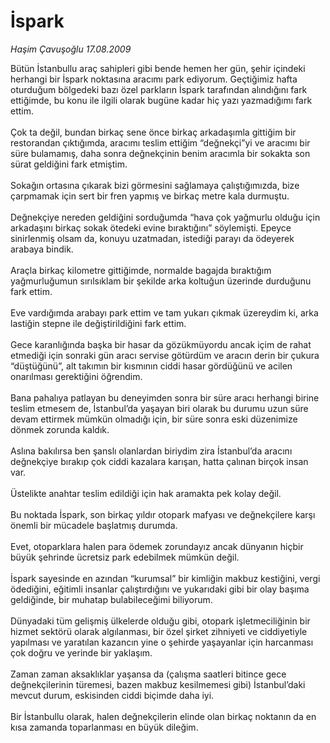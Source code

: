 # İspark

*Haşim Çavuşoğlu 17.08.2009*

<div class="taraf_structure_2col_1zq">
<div class="margen_n">



 <p>Bütün İstanbullu araç sahipleri gibi bende hemen her gün, şehir içindeki herhangi bir İspark noktasına aracımı park ediyorum. Geçtiğimiz hafta oturduğum bölgedeki bazı özel parkların İspark tarafından alındığını fark ettiğimde, bu konu ile ilgili olarak bugüne kadar hiç yazı yazmadığımı fark ettim. <br/><br/>Çok ta değil, bundan birkaç sene önce birkaç arkadaşımla gittiğim bir restorandan çıktığımda, aracımı teslim ettiğim “değnekçi”yi ve aracımı bir süre bulamamış, daha sonra değnekçinin benim aracımla bir sokakta son sürat geldiğini fark etmiştim. <br/><br/>Sokağın ortasına çıkarak bizi görmesini sağlamaya çalıştığımızda, bize çarpmamak için sert bir fren yapmış ve birkaç metre kala durmuştu. <br/><br/>Değnekçiye nereden geldiğini sorduğumda “hava çok yağmurlu olduğu için arkadaşını birkaç sokak ötedeki evine bıraktığını” söylemişti. Epeyce sinirlenmiş olsam da, konuyu uzatmadan, istediği parayı da ödeyerek arabaya bindik. <br/><br/>Araçla birkaç kilometre gittiğimde, normalde bagajda bıraktığım yağmurluğumun sırılsıklam bir şekilde arka koltuğun üzerinde durduğunu fark ettim. <br/><br/>Eve vardığımda arabayı park ettim ve tam yukarı çıkmak üzereydim ki, arka lastiğin stepne ile değiştirildiğini fark ettim. <br/><br/>Gece karanlığında başka bir hasar da gözükmüyordu ancak içim de rahat etmediği için sonraki gün aracı servise götürdüm ve aracın derin bir çukura “düştüğünü”, alt takımın bir kısmının ciddi hasar gördüğünü ve acilen onarılması gerektiğini öğrendim. <br/><br/>Bana pahalıya patlayan bu deneyimden sonra bir süre aracı herhangi birine teslim etmesem de, İstanbul’da yaşayan biri olarak bu durumu uzun süre devam ettirmek mümkün olmadığı için, bir süre sonra eski düzenimize dönmek zorunda kaldık. <br/><br/>Aslına bakılırsa ben şanslı olanlardan biriydim zira İstanbul’da aracını değnekçiye bırakıp çok ciddi kazalara karışan, hatta çalınan birçok insan var. <br/><br/>Üstelikte anahtar teslim edildiği için hak aramakta pek kolay değil. <br/><br/>Bu noktada İspark, son birkaç yıldır otopark mafyası ve değnekçilere karşı önemli bir mücadele başlatmış durumda. <br/><br/>Evet, otoparklara halen para ödemek zorundayız ancak dünyanın hiçbir büyük şehrinde ücretsiz park edebilmek mümkün değil. <br/><br/>İspark sayesinde en azından “kurumsal” bir kimliğin makbuz kestiğini, vergi ödediğini, eğitimli insanlar çalıştırdığını ve yukarıdaki gibi bir olay başıma geldiğinde, bir muhatap bulabileceğimi biliyorum. <br/><br/>Dünyadaki tüm gelişmiş ülkelerde olduğu gibi, otopark işletmeciliğinin bir hizmet sektörü olarak algılanması, bir özel şirket zihniyeti ve ciddiyetiyle yapılması ve yaratılan kazancın yine o şehirde yaşayanlar için harcanması çok doğru ve yerinde bir yaklaşım. <br/><br/>Zaman zaman aksaklıklar yaşansa da (çalışma saatleri bitince gece değnekçilerinin türemesi, bazen makbuz kesilmemesi gibi) İstanbul’daki mevcut durum, eskisinden ciddi biçimde daha iyi. <br/><br/>Bir İstanbullu olarak, halen değnekçilerin elinde olan birkaç noktanın da en kısa zamanda toparlanması en büyük dileğim.</p>
<br/>
<br/>
<br/>



<br/>


<div id="taraf_not">
</div>

</div>


</div>
